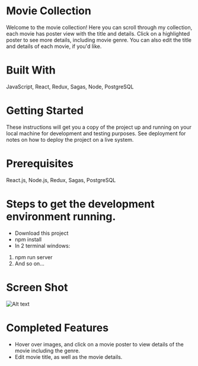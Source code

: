 # Movie Collection
Welcome to the movie collection! Here you can scroll through my collection, each movie has poster view with the title and details. Click on a highlighted poster to see more details, including movie genre. You can also edit the title and details of each movie, if you'd like. 

# Built With
JavaScript, React, Redux, Sagas, Node, PostgreSQL

# Getting Started
These instructions will get you a copy of the project up and running on your local machine for development and testing purposes. See deployment for notes on how to deploy the project on a live system.

# Prerequisites 
React.js, Node.js, Redux, Sagas, PostgreSQL

# Steps to get the development environment running.
- Download this project
- npm install
- In 2 terminal windows:
1. npm run server
2. And so on...

# Screen Shot
![Alt text](public/images/screenshot.png?raw=true)

# Completed Features
- Hover over images, and click on a movie poster to view details of the movie including the genre. 
- Edit movie title, as well as the movie details.